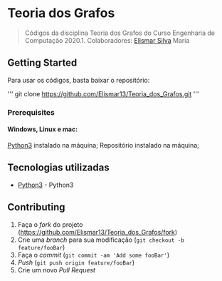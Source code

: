 # Teoria dos Grafos

> Códigos da disciplina Teoria dos Grafos do Curso Engenharia de Computação 2020.1.
> Colaboradores:
  [Elismar Silva](https://github.com/Elismar13/)
  Maria
  
## Getting Started

Para usar os códigos, basta baixar o repositório:

'''
git clone https://github.com/Elismar13/Teoria_dos_Grafos.git
'''

### Prerequisites

#### Windows, Linux e mac: 
  [Python3](www.python.org) instalado na máquina;
  Repositório instalado na máquina;

## Tecnologias utilizadas

* [Python3](www.python.org) - Python3

## Contributing

1. Faça o _fork_ do projeto (<https://github.com/Elismar13/Teoria_dos_Grafos/fork>)
2. Crie uma _branch_ para sua modificação (`git checkout -b feature/fooBar`)
3. Faça o _commit_ (`git commit -am 'Add some fooBar'`)
4. _Push_ (`git push origin feature/fooBar`)
5. Crie um novo _Pull Request_

